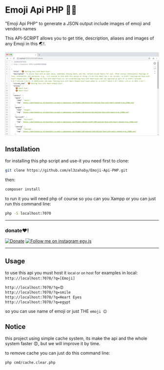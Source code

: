 # Emoji Api PHP 🎉💃
"Emoji Api PHP" to generate a JSON output include images of emoji and vendors names


This API-SCRIPT allows you to get title, description, aliases and images of any Emoji in this 🌏!.

![Emoji Api PHP](screen1.png)

## Installation
for installing this php script and use-it you need first to clone:
```bash
git clone https://github.com/el3zahaby/Emoji-Api-PHP.git
``` 
then:
```bash
composer install
``` 
to run it you will need php of course so you can you Xampp or you can just run this command line:
```bash
php -S localhost:7070
``` 
----
### donate❤!
[![Donate](https://img.shields.io/badge/Donate-PayPal-blue.svg)](https://paypal.me/el3zahaby/10) 
[![Follow me on instagram egy.js](https://img.shields.io/badge/Follow-Instagram-%23C13584)](http://instagram.com/egy.js)

----

## Usage
to use this api you must host it <small>local or on host</small>
for examples in local: `http://localhost:7070/?q=[Emoji]`
```
http://localhost:7070/?q=😍
http://localhost:7070/?q=smile
http://localhost:7070/?q=Heart Eyes
http://localhost:7070/?q=egypt
```
so you can use name of emoji or just THE `emoji 😊`

## Notice
this project using simple cache system, its make the api and the whole system faster 😍, but we will improve it by time.

to remove cache you can just do this command line:
```bash
php cmd/cache.clear.php
``` 

